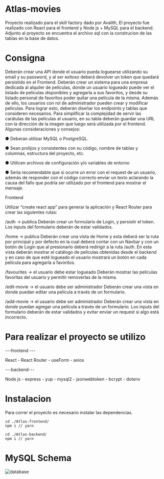 # Atlas-movies
Proyecto realizado para el skill factory dado por Avalith, El proyecto fue realizado con React para el frontend y Node js + MySQL para el backend.
Adjunto al proyecto se encuentra el archivo sql con la construcion de las tablas en la base de datos.

# Consigna

Deberán crear una API donde el usuario pueda loguearse utilizando
su email y su password, y al ser exitoso deberá devolver un token
que quedará persistido en el Frontend.
Deberán crear un sistema para una empresa dedicada al alquiler de
películas, donde un usuario logueado puede ver el listado de
películas disponibles y agregarla a sus favoritos, y desde su
listado personal de favoritos poder quitar una película de la misma.
Además de ello, los usuarios con rol de administrador pueden crear y
modificar películas. Para lograr esto, deberán diseñar los endpoints
y tablas que consideren necesarios.
Para simplificar la complejidad de servir las carátulas de las películas
al usuario, en su tabla deberán guardar una URL con la dirección de
la imagen que luego será utilizada por el frontend.
Algunas consideraciones y consejos:

● Deberan utilizar MySQL o PostgreSQL.

● Sean prolijos y consistentes con su código, nombre de tablas y
columnas, estructura del proyecto, etc.

● Utilicen archivos de configuración y/o variables de entorno

● Sería recomendable que si ocurre un error con el request de un
usuario, además de responder con el código correcto enviar un
texto aclarando la causa del fallo que podría ser utilizado por el
frontend para mostrar el mensaje.

Frontend

Utilizar “create react app” para generar la aplicación y React Router
para crear las siguientes rutas:

/auth -&gt; publica
Deberán crear un formulario de Login, y persistir el token.
Los inputs del formulario deberán de estar validados.

/home -&gt; publica
Deberán crear una vista de Home y esta deberá ser la ruta por
principal y por defecto en la cual deberá contar con un Navbar y con
un botón de Login que al presionarlo deberá redirigir a la ruta /auth.
En esta vista deberán mostrar el catálogo de películas obtenidas
desde el backend y en caso de que esté logueado el usuario mostrará
un botón en cada película para agregarla a favoritos.

/favourites -&gt; el usuario debe estar logueado
Deberán mostrar las películas favoritas del usuario y permitir
removerlas de la misma.

/edit-movie -&gt; el usuario debe ser administrador
Deberán crear una vista en donde puedan editar una película a través
de un formulario.

/add-movie -&gt; el usuario debe ser administrador
Deberán crear una vista en donde puedan agregar una película a
través de un formulario.
Los inputs del formulario deberán de estar validados y evitar enviar un
request si algo está incorrecto.

# Para realizar el proyecto se utilizo
---frontend ---
<br/>
<p>React -
React Router -
useForm -
axios<p/>
---backend---
<br/>
<p>Node js -
express -
yup -
mysql2 -
jsonwebtoken -
bcrypt -
dotenv
<p/>


# Instalacion
Para correr el proyecto es necesario instalar las dependencias.
```
cd ./Atlas-frontend/
npm i // yarn 
```
```
cd ./Atlas-backend/
npm i // yarn 
```
# MySQL Schema
![database](https://user-images.githubusercontent.com/56374617/131589654-2f8b8e5c-60ea-4106-9efd-bb138952f231.PNG)
